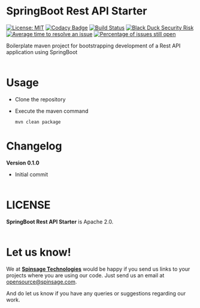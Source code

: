 
# SpringBoot Rest API Starter

[![License: MIT](https://img.shields.io/badge/License-MIT-yellow.svg)](https://opensource.org/licenses/MIT)
[![Codacy Badge](https://api.codacy.com/project/badge/Grade/3d2fd6da3e7a45acace14b08f318e2ce)](https://app.codacy.com/gh/spinsage/springboot-starter-rest?utm_source=github.com&utm_medium=referral&utm_content=spinsage/springboot-starter-rest&utm_campaign=Badge_Grade)
[![Build Status](https://travis-ci.com/spinsage/springboot-starter-rest.svg?branch=master)](https://travis-ci.com/spinsage/springboot-starter-rest)
[![Black Duck Security Risk](https://copilot.blackducksoftware.com/github/repos/spinsage/springboot-starter-rest/branches/master/badge-risk.svg)](https://copilot.blackducksoftware.com/github/repos/spinsage/springboot-starter-rest/branches/master)
[![Average time to resolve an issue](http://isitmaintained.com/badge/resolution/spinsage/springboot-starter-rest.svg)](http://isitmaintained.com/project/spinsage/springboot-starter-rest "Average time to resolve an issue") 
[![Percentage of issues still open](http://isitmaintained.com/badge/open/spinsage/springboot-starter-rest.svg)](http://isitmaintained.com/project/spinsage/springboot-starter-rest "Percentage of issues still open")

Boilerplate maven project for bootstrapping development of a Rest API application using SpringBoot
<br><br>
# Usage
- Clone the repository
- Execute the maven command

	```bash
	mvn clean package
	```
# Changelog
**Version 0.1.0**
- Initial commit
<br><br>

# LICENSE
**SpringBoot Rest API Starter** is Apache 2.0.
<br><br>

# Let us know!
We at [**Spinsage Technologies**](https://www.spinsage.com/) would be happy if you send us links to your projects where you are using our code. Just send us an email at [opensource@spinsage.com](opensource@spinsage.com). 

And do let us know if you have any queries or suggestions regarding our work.
